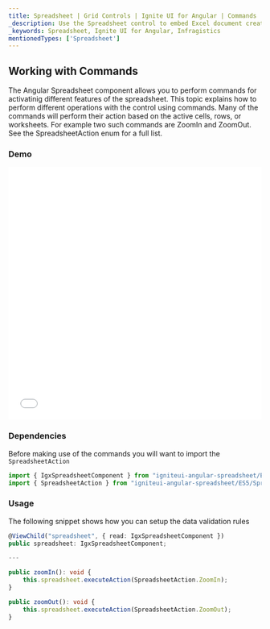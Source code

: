 ```yaml
---
title: Spreadsheet | Grid Controls | Ignite UI for Angular | Commands | Infragistics |
_description: Use the Spreadsheet control to embed Excel document creation and editing experiences right into your application.
_keywords: Spreadsheet, Ignite UI for Angular, Infragistics
mentionedTypes: ['Spreadsheet']
---
```


## Working with Commands

The Angular Spreadsheet component allows you to perform commands for activatinig different features of the spreadsheet. This topic explains how to perform different operations with the control using commands. Many of the commands will perform their action based on the active cells, rows, or worksheets. For example two such commands are ZoomIn and ZoomOut. See the SpreadsheetAction enum for a full list.

### Demo

<div class="sample-container loading" style="height: 500px">
    <iframe id="spreadsheet-commands-sample-iframe" src='{environment:demosBaseUrl}/spreadsheet/spreadsheet-commands' width="100%" height="100%" seamless frameBorder="0" onload="onXPlatSampleIframeContentLoaded(this);"></iframe>
</div>

<div class="divider--half"></div>

### Dependencies

Before making use of the commands you will want to import the `SpreadsheetAction`

```ts
import { IgxSpreadsheetComponent } from "igniteui-angular-spreadsheet/ES5/igx-spreadsheet-component";
import { SpreadsheetAction } from "igniteui-angular-spreadsheet/ES5/SpreadsheetAction";
```

<div class="divider--half"></div>

### Usage

The following snippet shows how you can setup the data validation rules

```ts
@ViewChild("spreadsheet", { read: IgxSpreadsheetComponent })
public spreadsheet: IgxSpreadsheetComponent;

---

public zoomIn(): void {
    this.spreadsheet.executeAction(SpreadsheetAction.ZoomIn);
}

public zoomOut(): void {
    this.spreadsheet.executeAction(SpreadsheetAction.ZoomOut);
}
```
